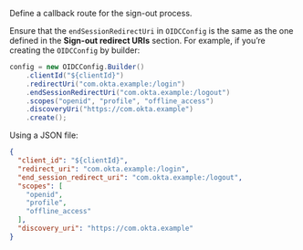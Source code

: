 Define a callback route for the sign-out process.

Ensure that the `endSessionRedirectUri` in `OIDCConfig` is the same as the one defined in the **Sign-out redirect URIs** section. For example, if you’re creating the `OIDCConfig` by builder:

```java
config = new OIDCConfig.Builder()
    .clientId("${clientId}")
    .redirectUri("com.okta.example:/login")
    .endSessionRedirectUri("com.okta.example:/logout")
    .scopes("openid", "profile", "offline_access")
    .discoveryUri("https://com.okta.example")
    .create();
```

Using a JSON file:

```json
{
  "client_id": "${clientId}",
  "redirect_uri": "com.okta.example:/login",
  "end_session_redirect_uri": "com.okta.example:/logout",
  "scopes": [
    "openid",
    "profile",
    "offline_access"
  ],
  "discovery_uri": "https://com.okta.example"
}
```